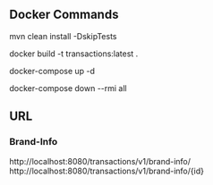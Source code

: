 ## Docker Commands

mvn clean install -DskipTests

docker build -t transactions:latest .

docker-compose up -d

docker-compose down --rmi all

## URL
### Brand-Info
http://localhost:8080/transactions/v1/brand-info/
http://localhost:8080/transactions/v1/brand-info/{id}
